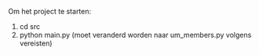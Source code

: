 Om het project te starten:

1. cd src
2. python main.py (moet veranderd worden naar um_members.py volgens vereisten)
